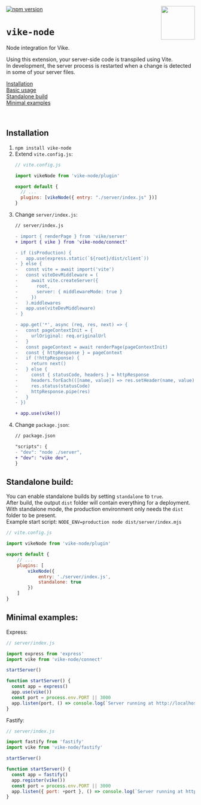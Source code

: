 <!-- WARNING: keep links absolute in this file so they work on NPM too -->

[<img src="https://vike.dev/vike-readme.svg" align="right" height="90">](https://vike.dev)
[![npm version](https://img.shields.io/npm/v/vike-node)](https://www.npmjs.com/package/vike-node)

# `vike-node`

Node integration for Vike.

Using this extension, your server-side code is transpiled using Vite.<br>
In development, the server process is restarted when a change is detected in some of your server files.

[Installation](#installation)  
[Basic usage](#basic-usage)  
[Standalone build](#standalone-build)  
[Minimal examples](#minimal-examples)  

<br/>


## Installation

1. `npm install vike-node`
2. Extend `vite.config.js`:
   ```js
   // vite.config.js

   import vikeNode from 'vike-node/plugin'

   export default {
     // ...
     plugins: [vikeNode({ entry: "./server/index.js" })]
   }
   ```
3. Change `server/index.js`:
   ```diff
   // server/index.js

   - import { renderPage } from 'vike/server'
   + import { vike } from 'vike-node/connect'

   - if (isProduction) {
   -   app.use(express.static(`${root}/dist/client`))
   - } else {
   -   const vite = await import('vite')
   -   const viteDevMiddleware = (
   -     await vite.createServer({
   -       root,
   -       server: { middlewareMode: true }
   -     })
   -   ).middlewares
   -   app.use(viteDevMiddleware)
   - }

   - app.get('*', async (req, res, next) => {
   -   const pageContextInit = {
   -     urlOriginal: req.originalUrl
   -   }
   -   const pageContext = await renderPage(pageContextInit)
   -   const { httpResponse } = pageContext
   -   if (!httpResponse) {
   -     return next()
   -   } else {
   -     const { statusCode, headers } = httpResponse
   -     headers.forEach(([name, value]) => res.setHeader(name, value))
   -     res.status(statusCode)
   -     httpResponse.pipe(res)
   -   }
   - })

   + app.use(vike())

   ```
4. Change `package.json`:
   ```diff
   // package.json

   "scripts": {
   - "dev": "node ./server",
   + "dev": "vike dev",
   }
   ```

## Standalone build:

You can enable standalone builds by setting `standalone` to `true`.
<br>
After build, the output `dist` folder will contain everything for a deployment.
<br>
With standalone mode, the production environment only needs the `dist` folder to be present.
<br>
Example start script: `NODE_ENV=production node dist/server/index.mjs`

```js
// vite.config.js

import vikeNode from 'vike-node/plugin'

export default {
    // ...
    plugins: [
        vikeNode({
            entry: './server/index.js',
            standalone: true
        })
    ]
}
```


## Minimal examples:

Express:
```js
// server/index.js

import express from 'express'
import vike from 'vike-node/connect'

startServer()

function startServer() {
  const app = express()
  app.use(vike())
  const port = process.env.PORT || 3000
  app.listen(port, () => console.log(`Server running at http://localhost:${port}`))
}
```

Fastify:
```js
// server/index.js

import fastify from 'fastify'
import vike from 'vike-node/fastify'

startServer()

function startServer() {
  const app = fastify()
  app.register(vike())
  const port = process.env.PORT || 3000
  app.listen({ port: +port }, () => console.log(`Server running at http://localhost:${port}`))
}
```


